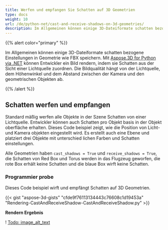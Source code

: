 ```yaml
---
title: Werfen und empfangen Sie Schatten auf 3D Geometrien
type: docs
weight: 10
url: /de/python-net/cast-and-receive-shadows-on-3d-geometries/
description: Im Allgemeinen können einige 3D-Dateiformate schatten bezogene Einstellungen in Geometrie wie FBX speichern. Mit Aspose.3D for Python via .NET können Entwickler ein Bild rendern, indem sie Schatten aus der Sicht einer Lichtquelle zuordnen. Die Bildqualität hängt von der Lichtquelle, dem Höhenwinkel und dem Abstand zwischen der Kamera und den geometrischen Objekten ab.
---
```

{{% alert color="primary" %}}

Im Allgemeinen können einige 3D-Dateiformate schatten bezogene Einstellungen in Geometrie wie FBX speichern. Mit [Aspose.3D for Python via .NET](https://products.aspose.com/3d/python-net/) können Entwickler ein Bild rendern, indem sie Schatten aus der Sicht einer Lichtquelle zuordnen. Die Bildqualität hängt von der Lichtquelle, dem Höhenwinkel und dem Abstand zwischen der Kamera und den geometrischen Objekten ab.

{{% /alert %}}
##  **Schatten werfen und empfangen**
Standard mäßig werfen alle Objekte in der Szene Schatten von einer Lichtquelle. Entwickler können auch Schatten pro Objekt basis in der Objekt oberfläche erhalten. Dieses Code beispiel zeigt, wie die Position von Licht-und Kamera objekten eingestellt wird. Es erstellt auch eine Ebene und platziert drei Objekte mit unterschied lichen Farben und Schatten einstellungen.

Alle Geometrien haben `cast_shadows = True` und `receive_shadows = True`, die Schatten von Red Box und Torus werden in das Flugzeug geworfen, die rote Box erhält keine Schatten und die blaue Box wirft keine Schatten.
###  **Programmier probe**
Dieses Code beispiel wirft und empfängt Schatten auf 3D Geometrien.

{{< gist "aspose-3d-gists" "cfde9f76113134443c76608c1d19453a" "Rendering-CastAndReceiveShadow-CastAndReceiveShadow.py" >}}


**Rendern Ergebnis**

! [Todo: image_alt_text](cast-and-receive-shadows-on-3d-geometries_1.png)
